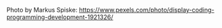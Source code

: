 Photo by Markus Spiske: https://www.pexels.com/photo/display-coding-programming-development-1921326/